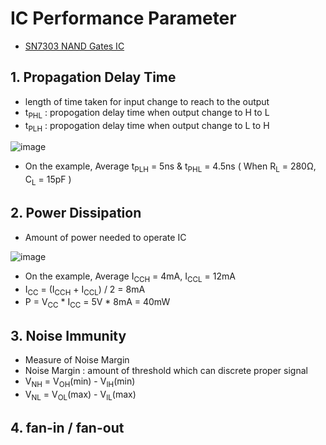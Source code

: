 # IC Performance Parameter
- [SN7303 NAND Gates IC](https://www.ti.com/lit/ds/symlink/sn54ls03.pdf?ts=1640783174878&ref_url=https%253A%252F%252Fen.wikipedia.org%252F)

## 1. Propagation Delay Time
- length of time taken for input change to reach to the output
- t<sub>PHL</sub> : propogation delay time when output change to H to L
- t<sub>PLH</sub> : propogation delay time when output change to L to H

![image](https://user-images.githubusercontent.com/60434800/147748814-7fef782f-f7fc-47d8-b52e-888677d18049.png)

- On the example, Average t<sub>PLH</sub> = 5ns & t<sub>PHL</sub> = 4.5ns ( When R<sub>L</sub> = 280Ω, C<sub>L</sub> = 15pF )

## 2. Power Dissipation
- Amount of power needed to operate IC</br>

![image](https://user-images.githubusercontent.com/60434800/147751153-bec7906c-cb92-4671-a170-13628e02a2c2.png)
- On the example, Average I<sub>CCH</sub> = 4mA, I<sub>CCL</sub> = 12mA
- I<sub>CC</sub> =  (I<sub>CCH</sub> + I<sub>CCL</sub>) / 2 = 8mA
- P = V<sub>CC</sub> * I<sub>CC</sub> = 5V * 8mA = 40mW

## 3. Noise Immunity 
- Measure of Noise Margin
- Noise Margin : amount of threshold which can discrete proper signal
- V<sub>NH</sub> = V<sub>OH</sub>(min) - V<sub>IH</sub>(min)
- V<sub>NL</sub> = V<sub>OL</sub>(max) - V<sub>IL</sub>(max)



## 4. fan-in / fan-out
